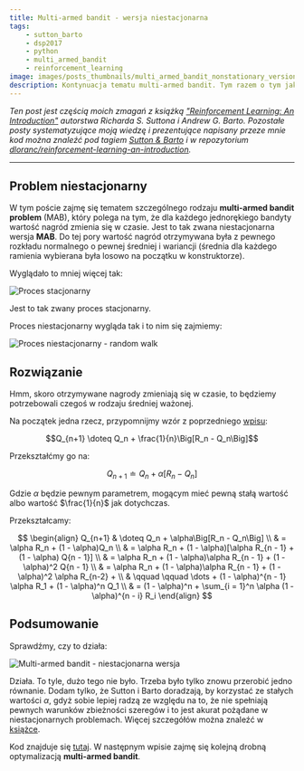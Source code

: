 ```yaml
---
title: Multi-armed bandit - wersja niestacjonarna
tags:
    - sutton_barto
    - dsp2017
    - python
    - multi_armed_bandit
    - reinforcement_learning
image: images/posts_thumbnails/multi_armed_bandit_nonstationary_version.png
description: Kontynuacja tematu multi-armed bandit. Tym razem o tym jak sobie radzić z niestacjonarnymi wersjami tego problemu.
---
```

*Ten post jest częścią moich zmagań z książką ["Reinforcement Learning: An Introduction"](http://incompleteideas.net/sutton/book/the-book-2nd.html) autorstwa Richarda S. Suttona i Andrew G. Barto. Pozostałe posty systematyzujące moją wiedzę i prezentujące napisany przeze mnie kod można znaleźć pod tagiem [Sutton & Barto](/tagi/sutton-barto) i w repozytorium [dloranc/reinforcement-learning-an-introduction](https://github.com/dloranc/reinforcement-learning-an-introduction).*

---

## Problem niestacjonarny
W tym poście zajmę się tematem szczególnego rodzaju **multi-armed bandit problem** (MAB), który polega na tym, że dla każdego jednorękiego bandyty wartość nagród zmienia się w czasie. Jest to tak zwana niestacjonarna wersja **MAB**. Do tej pory wartość nagród otrzymywana była z pewnego rozkładu normalnego o pewnej średniej i wariancji (średnia dla każdego ramienia wybierana była losowo na początku w konstruktorze).

<!-- truncate -->

Wyglądało to mniej więcej tak:

![Proces stacjonarny](/images/posts/multi_armed_bandit_nonstationary_version/process_stationary.png)

Jest to tak zwany proces stacjonarny.

Proces niestacjonarny wygląda tak i to nim się zajmiemy:

![Proces niestacjonarny - random walk](/images/posts/multi_armed_bandit_nonstationary_version/process_nonstationary.png)

## Rozwiązanie

Hmm, skoro otrzymywane nagrody zmieniają się w czasie, to będziemy potrzebowali czegoś w rodzaju średniej ważonej.

Na początek jedna rzecz, przypomnijmy wzór z poprzedniego [wpisu](/2017/05/01/multi-armed-bandit-prosta-optymalizacja):

$$Q_{n+1} \doteq Q_n + \frac{1}{n}\Big[R_n - Q_n\Big]$$

Przekształćmy go na:

$$Q_{n+1} \doteq Q_n + \alpha\Big[R_n - Q_n\Big]$$

Gdzie $\alpha$ będzie pewnym parametrem, mogącym mieć pewną stałą wartość albo wartość $\frac{1}{n}$ jak dotychczas.

Przekształcamy:

$$
\begin{align} Q_{n+1} & \doteq Q_n + \alpha\Big[R_n - Q_n\Big] \\
& = \alpha R_n + (1 - \alpha)Q_n \\
& = \alpha R_n + (1 - \alpha)[\alpha R_{n - 1} + (1 - \alpha) Q{n - 1}] \\
& = \alpha R_n + (1 - \alpha)\alpha R_{n - 1} + (1 - \alpha)^2 Q{n - 1} \\
& = \alpha R_n + (1 - \alpha)\alpha R_{n - 1} + (1 - \alpha)^2 \alpha R_{n-2} + \\
& \qquad \qquad \dots + (1 - \alpha)^{n - 1} \alpha R_1 + (1 - \alpha)^n Q_1 \\
& = (1 - \alpha)^n + \sum_{i = 1}^n \alpha (1 - \alpha)^{n - i} R_i
\end{align}
$$

## Podsumowanie

Sprawdźmy, czy to działa:

![Multi-armed bandit - niestacjonarna wersja](/images/posts/multi_armed_bandit_nonstationary_version/rewards.png)

Działa. To tyle, dużo tego nie było. Trzeba było tylko znowu przerobić jedno równanie. Dodam tylko, że Sutton i Barto doradzają, by korzystać ze stałych wartości $\alpha$, gdyż sobie lepiej radzą ze względu na to, że nie spełniają pewnych warunków zbieżności szeregów i to jest akurat pożądane w niestacjonarnych problemach. Więcej szczegółów można znaleźć w [książce](http://incompleteideas.net/sutton/book/the-book.html).

Kod znajduje się [tutaj](https://github.com/dloranc/reinforcement-learning-an-introduction/blob/master/01_multi_arm_bandits/03_nonstationary.py). W następnym wpisie zajmę się kolejną drobną optymalizacją **multi-armed bandit**.

